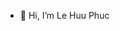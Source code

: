 - 👋 Hi, I’m Le Huu Phuc

<!-- [![Anurag's GitHub stats](https://github-readme-stats.vercel.app/api?username=lehphuc2002)](https://github.com/anuraghazra/github-readme-stats)
![Anurag's GitHub stats](https://github-readme-stats.vercel.app/api?username=lehphuc2002&count_private=true)
![Anurag's GitHub stats](https://github-readme-stats.vercel.app/api?username=lehphuc2002&show_icons=true&theme=radical) -->
<!---
lehphuc2002/lehphuc2002 is a ✨ special ✨ repository because its `README.md` (this file) appears on your GitHub profile.
You can click the Preview link to take a look at your changes.
--->
